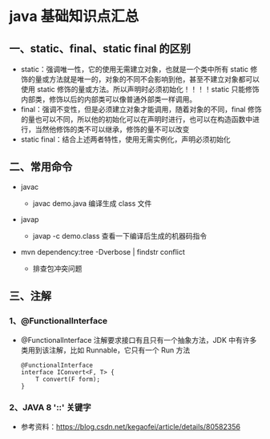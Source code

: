 # java 基础知识点汇总

## 一、static、final、static final 的区别

- static：强调唯一性，它的使用无需建立对象，也就是一个类中所有 static 修饰的量或方法就是唯一的，对象的不同不会影响到他，甚至不建立对象都可以使用 static 修饰的量或方法。所以声明时必须初始化！！！！static 只能修饰内部类，修饰以后的内部类可以像普通外部类一样调用。
- final：强调不变性，但是必须建立对象才能调用，随着对象的不同，final 修饰的量也可以不同，所以他的初始化可以在声明时进行，也可以在构造函数中进行，当然他修饰的类不可以继承，修饰的量不可以改变
- static final：结合上述两者特性，使用无需实例化，声明必须初始化

## 二、常用命令

- javac

  - javac demo.java 编译生成 class 文件

- javap

  - javap -c demo.class 查看一下编译后生成的机器码指令

- mvn dependency:tree -Dverbose | findstr conflict

  - 排查包冲突问题

## 三、注解

### 1、@FunctionalInterface

- @FunctionalInterface 注解要求接口有且只有一个抽象方法，JDK 中有许多类用到该注解，比如 Runnable，它只有一个 Run 方法

  ```FunctionalInterface
  @FunctionalInterface
  interface IConvert<F, T> {
      T convert(F form);
  }
  ```

### 2、JAVA 8 '::' 关键字

- 参考资料：https://blog.csdn.net/kegaofei/article/details/80582356


